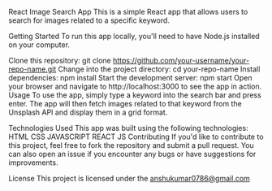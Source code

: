 React Image Search App
This is a simple React app that allows users to search for images related to a specific keyword.

Getting Started
To run this app locally, you'll need to have Node.js installed on your computer.

Clone this repository: git clone https://github.com/your-username/your-repo-name.git
Change into the project directory: cd your-repo-name
Install dependencies: npm install
Start the development server: npm start
Open your browser and navigate to http://localhost:3000 to see the app in action.
Usage
To use the app, simply type a keyword into the search bar and press enter. The app will then fetch images related to that keyword from the Unsplash API and display them in a grid format.

Technologies Used
This app was built using the following technologies:
HTML
CSS
JAVASCRIPT
REACT JS
Contributing
If you'd like to contribute to this project, feel free to fork the repository and submit a pull request. You can also open an issue if you encounter any bugs or have suggestions for improvements.

License
This project is licensed under the anshukumar0786@gmail.com
